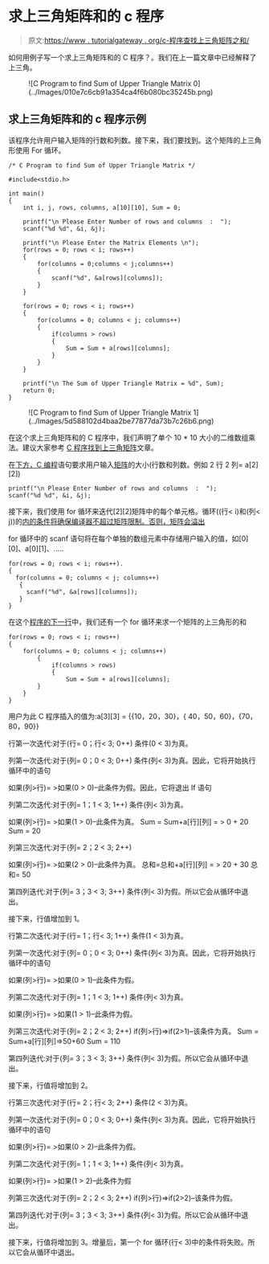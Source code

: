 # 求上三角矩阵和的 c 程序

> 原文:[https://www . tutorialgateway . org/c-程序查找上三角矩阵之和/](https://www.tutorialgateway.org/c-program-to-find-sum-of-upper-triangle-matrix/)

如何用例子写一个求上三角矩阵和的 C 程序？。我们在上一篇文章中已经解释了上三角。

<figure class="wp-block-image">![C Program to find Sum of Upper Triangle Matrix 0](../Images/010e7c6cb91a354ca4f6b080bc35245b.png)</figure>

## 求上三角矩阵和的 c 程序示例

该程序允许用户输入矩阵的行数和列数。接下来，我们要找到。这个矩阵的上三角形使用 For 循环。

```
/* C Program to find Sum of Upper Triangle Matrix */

#include<stdio.h>

int main()
{
 	int i, j, rows, columns, a[10][10], Sum = 0;

 	printf("\n Please Enter Number of rows and columns  :  ");
 	scanf("%d %d", &i, &j);

 	printf("\n Please Enter the Matrix Elements \n");
 	for(rows = 0; rows < i; rows++)
  	{
   		for(columns = 0;columns < j;columns++)
    	{
      		scanf("%d", &a[rows][columns]);
    	}
  	}

 	for(rows = 0; rows < i; rows++)
  	{
   		for(columns = 0; columns < j; columns++)
    	{
    		if(columns > rows)
    		{
    			Sum = Sum + a[rows][columns];
			}
   	 	}
  	}

  	printf("\n The Sum of Upper Triangle Matrix = %d", Sum);
 	return 0;
}
```

<figure class="wp-block-image">![C Program to find Sum of Upper Triangle Matrix 1](../Images/5d588102d4baa2be77877da73b7c26b6.png)</figure>

在这个求上三角矩阵和的 C 程序中，我们声明了单个 10 * 10 大小的二维数组乘法。建议大家参考 [C 程序找到上三角矩阵](https://www.tutorialgateway.org/c-program-to-find-upper-triangle-matrix/)文章。

在[下方，C 编程](https://www.tutorialgateway.org/c-programming/)语句要求用户输入[矩阵](https://www.tutorialgateway.org/two-dimensional-array-in-c/)的大小(行数和列数。例如 2 行 2 列= a[2][2])

```
printf("\n Please Enter Number of rows and columns  :  ");
scanf("%d %d", &i, &j);
```

接下来，我们使用 for 循环来迭代[2][2]矩阵中的每个单元格。循环((行< i)和(列< j))的[内的条件将确保编译器不超过矩阵限制。否则，矩阵会溢出](https://www.tutorialgateway.org/for-loop-in-c-programming/)

for 循环中的 scanf 语句将在每个单独的数组元素中存储用户输入的值，如[0][0]、a[0][1]、…..

```
for(rows = 0; rows < i; rows++).
{
  for(columns = 0; columns < j; columns++)
   {
     scanf("%d", &a[rows][columns]);
   }
}
```

在这个[程序的下一行](https://www.tutorialgateway.org/c-programming-examples/)中，我们还有一个 for 循环来求一个矩阵的上三角形的和

```
for(rows = 0; rows < i; rows++)
{
   	for(columns = 0; columns < j; columns++)
    	{
    		if(columns > rows)
    		{
    			Sum = Sum + a[rows][columns];
		}
   	}
}
```

用户为此 C 程序插入的值为:a[3][3] = {{10，20，30}，{ 40，50，60}，{70，80，90}}

行第一次迭代:对于(行= 0；行< 3; 0++)
条件(0 < 3)为真。

列第一次迭代:对于(列= 0；0 < 3; 0++)
条件(列< 3)为真。因此，它将开始执行循环中的语句

如果(列>行)= >如果(0 > 0)–此条件为假。因此，它将退出 If 语句

列第二次迭代:对于(列= 1；1 < 3; 1++)
条件(列< 3)为真。

如果(列>行)= >如果(1 > 0)–此条件为真。
Sum = Sum+a[行][列] = > 0 + 20
Sum = 20

列第三次迭代:对于(列= 2；2 < 3; 2++)

如果(列>行)= >如果(2 > 0)–此条件为真。
总和=总和+a[行][列] = > 20 + 30
总和= 50

第四列迭代:对于(列= 3；3 < 3; 3++)
条件(列< 3)为假。所以它会从循环中退出。

接下来，行值增加到 1。

行第二次迭代:对于(行= 1；行< 3; 1++)
条件(1 < 3)为真。

列第一次迭代:对于(列= 0；0 < 3; 0++)
条件(列< 3)为真。因此，它将开始执行循环中的语句

如果(列>行)= >如果(0 > 1)–此条件为假。

列第二次迭代:对于(列= 1；1 < 3; 1++)
条件(列< 3)为真。

如果(列>行)= >如果(1 > 1)–此条件为假。

列第三次迭代:对于(列= 2；2 < 3; 2++)
if(列>行)=>if(2>1)–该条件为真。
Sum = Sum+a[行][列]=>50+60
Sum = 110

第四列迭代:对于(列= 3；3 < 3; 3++)
条件(列< 3)为假。所以它会从循环中退出。

接下来，行值将增加到 2。

行第三次迭代:对于(行= 2；行< 3; 2++)
条件(2 < 3)为真。

列第一次迭代:对于(列= 0；0 < 3; 0++)
条件(列< 3)为真。因此，它将开始执行循环中的语句

如果(列>行)= >如果(0 > 2)–此条件为假。

列第二次迭代:对于(列= 1；1 < 3; 1++)
条件(列< 3)为真。

如果(列>行)= >如果(1 > 2)–此条件为假

列第三次迭代:对于(列= 2；2 < 3; 2++)
if(列>行)=>if(2>2)–该条件为假。

第四列迭代:对于(列= 3；3 < 3; 3++)
条件(列< 3)为假。所以它会从循环中退出。

接下来，行值将增加到 3。增量后，第一个 for 循环(行< 3)中的条件将失败。所以它会从循环中退出。